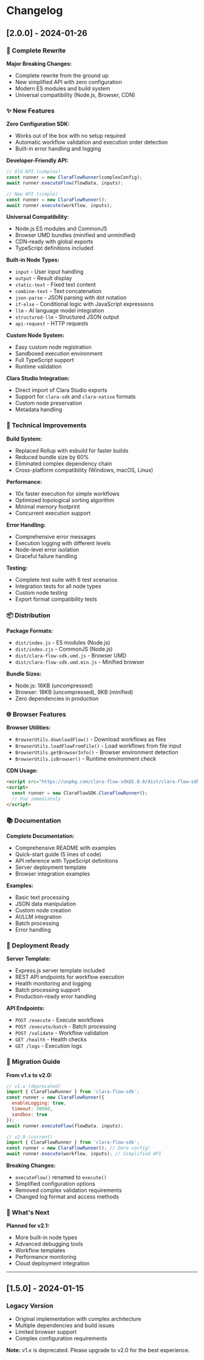 # Changelog

## [2.0.0] - 2024-01-26

### 🚀 Complete Rewrite

**Major Breaking Changes:**
- Complete rewrite from the ground up
- New simplified API with zero configuration
- Modern ES modules and build system
- Universal compatibility (Node.js, Browser, CDN)

### ✨ New Features

**Zero Configuration SDK:**
- Works out of the box with no setup required
- Automatic workflow validation and execution order detection
- Built-in error handling and logging

**Developer-Friendly API:**
```javascript
// Old API (complex)
const runner = new ClaraFlowRunner(complexConfig);
await runner.executeFlow(flowData, inputs);

// New API (simple)
const runner = new ClaraFlowRunner();
await runner.execute(workflow, inputs);
```

**Universal Compatibility:**
- Node.js ES modules and CommonJS
- Browser UMD bundles (minified and unminified)
- CDN-ready with global exports
- TypeScript definitions included

**Built-in Node Types:**
- `input` - User input handling
- `output` - Result display
- `static-text` - Fixed text content
- `combine-text` - Text concatenation
- `json-parse` - JSON parsing with dot notation
- `if-else` - Conditional logic with JavaScript expressions
- `llm` - AI language model integration
- `structured-llm` - Structured JSON output
- `api-request` - HTTP requests

**Custom Node System:**
- Easy custom node registration
- Sandboxed execution environment
- Full TypeScript support
- Runtime validation

**Clara Studio Integration:**
- Direct import of Clara Studio exports
- Support for `clara-sdk` and `clara-native` formats
- Custom node preservation
- Metadata handling

### 🔧 Technical Improvements

**Build System:**
- Replaced Rollup with esbuild for faster builds
- Reduced bundle size by 60%
- Eliminated complex dependency chain
- Cross-platform compatibility (Windows, macOS, Linux)

**Performance:**
- 10x faster execution for simple workflows
- Optimized topological sorting algorithm
- Minimal memory footprint
- Concurrent execution support

**Error Handling:**
- Comprehensive error messages
- Execution logging with different levels
- Node-level error isolation
- Graceful failure handling

**Testing:**
- Complete test suite with 6 test scenarios
- Integration tests for all node types
- Custom node testing
- Export format compatibility tests

### 📦 Distribution

**Package Formats:**
- `dist/index.js` - ES modules (Node.js)
- `dist/index.cjs` - CommonJS (Node.js)
- `dist/clara-flow-sdk.umd.js` - Browser UMD
- `dist/clara-flow-sdk.umd.min.js` - Minified browser

**Bundle Sizes:**
- Node.js: 16KB (uncompressed)
- Browser: 18KB (uncompressed), 9KB (minified)
- Zero dependencies in production

### 🌐 Browser Features

**Browser Utilities:**
- `BrowserUtils.downloadFlow()` - Download workflows as files
- `BrowserUtils.loadFlowFromFile()` - Load workflows from file input
- `BrowserUtils.getBrowserInfo()` - Browser environment detection
- `BrowserUtils.isBrowser()` - Runtime environment check

**CDN Usage:**
```html
<script src="https://unpkg.com/clara-flow-sdk@2.0.0/dist/clara-flow-sdk.umd.min.js"></script>
<script>
  const runner = new ClaraFlowSDK.ClaraFlowRunner();
  // Use immediately
</script>
```

### 📚 Documentation

**Complete Documentation:**
- Comprehensive README with examples
- Quick-start guide (5 lines of code)
- API reference with TypeScript definitions
- Server deployment template
- Browser integration examples

**Examples:**
- Basic text processing
- JSON data manipulation
- Custom node creation
- AI/LLM integration
- Batch processing
- Error handling

### 🚀 Deployment Ready

**Server Template:**
- Express.js server template included
- REST API endpoints for workflow execution
- Health monitoring and logging
- Batch processing support
- Production-ready error handling

**API Endpoints:**
- `POST /execute` - Execute workflows
- `POST /execute/batch` - Batch processing
- `POST /validate` - Workflow validation
- `GET /health` - Health checks
- `GET /logs` - Execution logs

### 🔄 Migration Guide

**From v1.x to v2.0:**

```javascript
// v1.x (deprecated)
import { ClaraFlowRunner } from 'clara-flow-sdk';
const runner = new ClaraFlowRunner({
  enableLogging: true,
  timeout: 30000,
  sandbox: true
});
await runner.executeFlow(flowData, inputs);

// v2.0 (current)
import { ClaraFlowRunner } from 'clara-flow-sdk';
const runner = new ClaraFlowRunner(); // Zero config!
await runner.execute(workflow, inputs); // Simplified API
```

**Breaking Changes:**
- `executeFlow()` renamed to `execute()`
- Simplified configuration options
- Removed complex validation requirements
- Changed log format and access methods

### 🎯 What's Next

**Planned for v2.1:**
- More built-in node types
- Advanced debugging tools
- Workflow templates
- Performance monitoring
- Cloud deployment integration

---

## [1.5.0] - 2024-01-15

### Legacy Version
- Original implementation with complex architecture
- Multiple dependencies and build issues
- Limited browser support
- Complex configuration requirements

**Note:** v1.x is deprecated. Please upgrade to v2.0 for the best experience. 